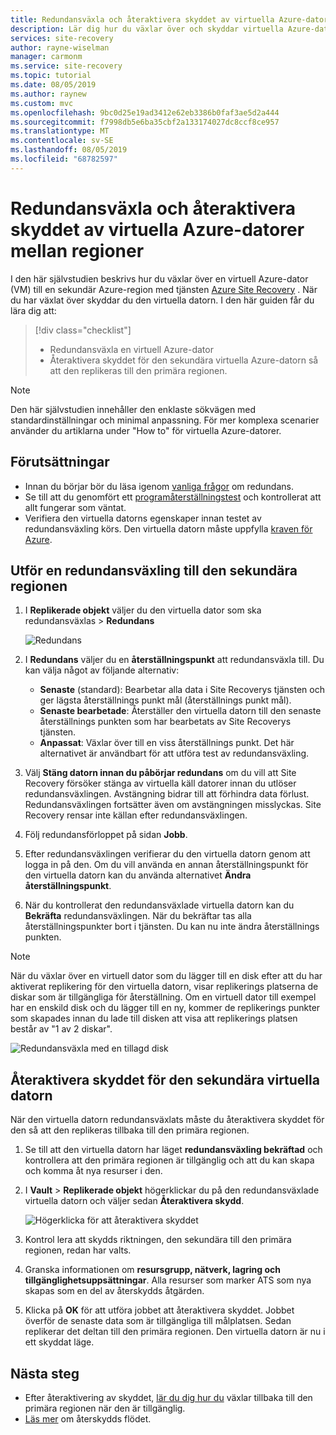 ```yaml
---
title: Redundansväxla och återaktivera skyddet av virtuella Azure-datorer som replikeras till en sekundär Azure-region för haveri beredskap med tjänsten Azure Site Recovery.
description: Lär dig hur du växlar över och skyddar virtuella Azure-datorer som replikeras till en sekundär Azure-region för haveri beredskap med tjänsten Azure Site Recovery.
services: site-recovery
author: rayne-wiselman
manager: carmonm
ms.service: site-recovery
ms.topic: tutorial
ms.date: 08/05/2019
ms.author: raynew
ms.custom: mvc
ms.openlocfilehash: 9bc0d25e19ad3412e62eb3386b0faf3ae5d2a444
ms.sourcegitcommit: f7998db5e6ba35cbf2a133174027dc8ccf8ce957
ms.translationtype: MT
ms.contentlocale: sv-SE
ms.lasthandoff: 08/05/2019
ms.locfileid: "68782597"
---
```

# <a name="fail-over-and-reprotect-azure-vms-between-regions"></a>Redundansväxla och återaktivera skyddet av virtuella Azure-datorer mellan regioner

I den här självstudien beskrivs hur du växlar över en virtuell Azure-dator (VM) till en sekundär Azure-region med tjänsten [Azure Site Recovery](site-recovery-overview.md) . När du har växlat över skyddar du den virtuella datorn. I den här guiden får du lära dig att:

> [!div class="checklist"]
> * Redundansväxla en virtuell Azure-dator
> * Återaktivera skyddet för den sekundära virtuella Azure-datorn så att den replikeras till den primära regionen.

> [!NOTE]
> Den här självstudien innehåller den enklaste sökvägen med standardinställningar och minimal anpassning. För mer komplexa scenarier använder du artiklarna under "How to" för virtuella Azure-datorer.


## <a name="prerequisites"></a>Förutsättningar

- Innan du börjar bör du läsa igenom [vanliga frågor](site-recovery-faq.md#failover) om redundans.
- Se till att du genomfört ett [programåterställningstest](azure-to-azure-tutorial-dr-drill.md) och kontrollerat att allt fungerar som väntat.
- Verifiera den virtuella datorns egenskaper innan testet av redundansväxling körs. Den virtuella datorn måste uppfylla [kraven för Azure](azure-to-azure-support-matrix.md#replicated-machine-operating-systems).

## <a name="run-a-failover-to-the-secondary-region"></a>Utför en redundansväxling till den sekundära regionen

1. I **Replikerade objekt** väljer du den virtuella dator som ska redundansväxlas > **Redundans**

   ![Redundans](./media/azure-to-azure-tutorial-failover-failback/failover.png)

2. I **Redundans** väljer du en **återställningspunkt** att redundansväxla till. Du kan välja något av följande alternativ:

   * **Senaste** (standard): Bearbetar alla data i Site Recoverys tjänsten och ger lägsta återställnings punkt mål (återställnings punkt mål).
   * **Senaste bearbetade**: Återställer den virtuella datorn till den senaste återställnings punkten som har bearbetats av Site Recoverys tjänsten.
   * **Anpassat**: Växlar över till en viss återställnings punkt. Det här alternativet är användbart för att utföra test av redundansväxling.

3. Välj **Stäng datorn innan du påbörjar redundans** om du vill att Site Recovery försöker stänga av virtuella käll datorer innan du utlöser redundansväxlingen. Avstängning bidrar till att förhindra data förlust. Redundansväxlingen fortsätter även om avstängningen misslyckas. Site Recovery rensar inte källan efter redundansväxlingen.

4. Följ redundansförloppet på sidan **Jobb**.

5. Efter redundansväxlingen verifierar du den virtuella datorn genom att logga in på den. Om du vill använda en annan återställningspunkt för den virtuella datorn kan du använda alternativet **Ändra återställningspunkt**.

6. När du kontrollerat den redundansväxlade virtuella datorn kan du **Bekräfta** redundansväxlingen.
   När du bekräftar tas alla återställningspunkter bort i tjänsten. Du kan nu inte ändra återställnings punkten.

> [!NOTE]
> När du växlar över en virtuell dator som du lägger till en disk efter att du har aktiverat replikering för den virtuella datorn, visar replikerings platserna de diskar som är tillgängliga för återställning. Om en virtuell dator till exempel har en enskild disk och du lägger till en ny, kommer de replikerings punkter som skapades innan du lade till disken att visa att replikerings platsen består av "1 av 2 diskar".

![Redundansväxla med en tillagd disk](./media/azure-to-azure-tutorial-failover-failback/failover-added.png)

## <a name="reprotect-the-secondary-vm"></a>Återaktivera skyddet för den sekundära virtuella datorn

När den virtuella datorn redundansväxlats måste du återaktivera skyddet för den så att den replikeras tillbaka till den primära regionen.

1. Se till att den virtuella datorn har läget **redundansväxling bekräftad** och kontrollera att den primära regionen är tillgänglig och att du kan skapa och komma åt nya resurser i den.
2. I **Vault** > **Replikerade objekt** högerklickar du på den redundansväxlade virtuella datorn och väljer sedan **Återaktivera skydd**.

   ![Högerklicka för att återaktivera skyddet](./media/azure-to-azure-tutorial-failover-failback/reprotect.png)

2. Kontrol lera att skydds riktningen, den sekundära till den primära regionen, redan har valts.
3. Granska informationen om **resursgrupp, nätverk, lagring och tillgänglighetsuppsättningar**. Alla resurser som marker ATS som nya skapas som en del av återskydds åtgärden.
4. Klicka på **OK** för att utföra jobbet att återaktivera skyddet. Jobbet överför de senaste data som är tillgängliga till målplatsen. Sedan replikerar det deltan till den primära regionen. Den virtuella datorn är nu i ett skyddat läge.

## <a name="next-steps"></a>Nästa steg
- Efter återaktivering av skyddet, [lär du dig hur du](azure-to-azure-tutorial-failback.md) växlar tillbaka till den primära regionen när den är tillgänglig.
- [Läs mer](azure-to-azure-how-to-reprotect.md#what-happens-during-reprotection) om återskydds flödet.
